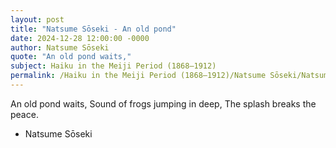 ```yaml
---
layout: post
title: "Natsume Sōseki - An old pond"
date: 2024-12-28 12:00:00 -0000
author: Natsume Sōseki
quote: "An old pond waits,"
subject: Haiku in the Meiji Period (1868–1912)
permalink: /Haiku in the Meiji Period (1868–1912)/Natsume Sōseki/Natsume Sōseki - An old pond
---
```


An old pond waits,
Sound of frogs jumping in deep,
The splash breaks the peace.

- Natsume Sōseki

